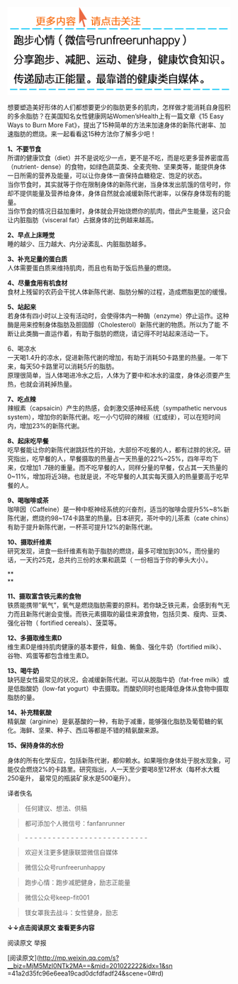 ![](_resources/提高代谢加速脂肪燃烧的15招image0.png)

想要塑造美好形体的人们都想要更少的脂肪更多的肌肉，怎样做才能消耗自身囤积的多余脂肪？在美国知名女性健康网站Women’sHealth上有一篇文章《15
Easy Ways to Burn More Fat》，提出了15种简单的方法来加速身体的新陈代谢率、加速脂肪的燃烧。来一起看看这15种方法你了解多少吧！

  

**1、不要节食**  
所谓的健康饮食（diet）并不是说吃少一点，更不是不吃，而是吃更多营养密度高（nutrient-
dense）的食物，如绿色蔬菜类、全麦壳物、坚果类等，能提供身体一日所需的营养及能量，可以让你身体一直保持血糖稳定、饱足的状态。  
当你节食时，其实就等于你在限制身体的新陈代谢，当身体发出肌饿的信号时，你却不提供能量及营养给身体，身体自然就会减缓新陈代谢率，以保存身体现有的能量。  
当你节食的情况日益加重时，身体就会开始烧燃你的肌肉，借此产生能量，这只会让内脏脂肪（visceral fat）占据身体的比例越来越高。

  

**2、早点上床睡觉**  
睡的越少、压力越大、内分泌紊乱、内脏脂肪越多。

  

**3、补充足量的蛋白质**  
人体需要蛋白质来维持肌肉，而且也有助于饭后热量的燃烧。

  

**4、尽量食用有机食材**  
食材上残留的农药会干扰人体新陈代谢、脂肪分解的过程，造成燃脂更加的缓慢。

  

**5、站起来**  
若身体有四小时以上没有活动时，会使得体内一种酶（enzyme）停止运作。这种酶是用来控制身体脂肪及胆固醇（Cholesterol）新陈代谢的物质。所以为了能
不断让此类酶一直运作着，有助于脂肪的燃烧，请记得不时站起来活动一下。

  

6、喝凉水  
一天喝1.4升的凉水，促进新陈代谢的增加，有助于消耗50卡路里的热量。一年下来，每天50卡路里可以消耗5斤的脂肪。  
原理很简单，当人体喝进冷水之后，人体为了要中和冰水的温度，身体必须要产生热，也就会消耗掉热量。

  

**7、吃点辣**  
辣椒素（capsaicin）产生的热感，会刺激交感神经系统（sympathetic nervous
system），增加你的新陈代谢。吃一小勺切碎的辣椒（红或绿），可以在短时间内，增加23%的新陈代谢。

  

**8、起床吃早餐**  
吃早餐能让你的新陈代谢跳跃性的开始，大部份不吃餐的人，都有过胖的状况。研究指出，吃早餐的人，早餐摄取的热量占一天热量的22%~25%，四年平均下来，仅增加1
.7磅的重量。而不吃早餐的人，同样分量的早餐，仅占其一天热量的0~11%，增加将近3磅。也就是说，不吃早餐的人其实每天摄入的热量要高于吃早餐的人。

  

**9、喝咖啡或茶**  
咖啡因（Caffeine）是一种中枢神经系统的兴奋剂，适当的咖啡会提升5%~8%新陈代谢，燃烧约98~174卡路里的热量。日本研究，茶叶中的儿茶素（cate
chins）有助于提升新陈代谢，一杯茶可提升12%的新陈代谢。

  

**10、摄取纤维素**  
研究发现，进食一些纤维素有助于脂肪的燃烧，最多可增加到30%，而份量的话，一天约25克，总共约三份的水果和蔬菜（ 一份相当于你的拳头大小）。

**  
**

**11、摄取富含铁元素的食物**  
铁质能携带”氧气”，氧气是燃烧脂肪需要的原料。若你缺乏铁元素，会感到有气无力而且新陈代谢会变慢。而铁元素摄取的最佳来源食物，包括贝类、瘦肉、豆类、强化谷物（
fortified cereals）、菠菜等。

  

**12、多摄取维生素D**  
维生素D是维持肌肉健康的基本要件，鲑鱼、鲔鱼、强化牛奶（fortified milk）、谷物、鸡蛋等都包含维生素D。

  

**13、喝牛奶**  
缺钙是女性最常见的状况，会减缓新陈代谢。可以从脱脂牛奶（fat-free milk）或是低脂酸奶（low-fat
yogurt）中去摄取。而酸奶同时也能降低身体从食物中摄取脂肪的量。

  

**14、补充精氨酸**  
精氨酸（arginine）是氨基酸的一种，有助于减重，能够强化脂肪及葡萄糖的氧化。海鲜、坚果、种子、西瓜等都是不错的精氨酸来源。

  

**15、保持身体的水份**

身体的所有化学反应，包括新陈代谢，都仰赖水。如果哦你身体处于脱水现象，可能仅会燃烧2%的卡路里。研究指出，人一天至少要喝8至12杯水（每杯水大概250毫升，
最常见的瓶装矿泉水是500毫升）。  

  

译者佚名  

  

> 任何建议、想法、供稿

>

> 都可添加个人微信号：fanfanrunner

>

> \- - - - - - - - - - - - - - - - - - - - - - - - - - -  

>

> 欢迎关注更多健康联盟微信自媒体

>

>  

>

> 微信公众号runfreerunhappy

>

> 跑步心情：跑步减肥健身，励志正能量

>

>  

>

> 微信公众号keep-fit001

>

> 镁女罩我去战斗：女性健身，励志

  

**↓↓点击阅读原文 查看更多内容**

阅读原文 举报

[阅读原文](http://mp.weixin.qq.com/s?__biz=MjM5MzI0NTk2MA==&mid=201022222&idx=1&sn
=41a2d35fc96e6eea19cad0dcfdfadf24&scene=0#rd)

